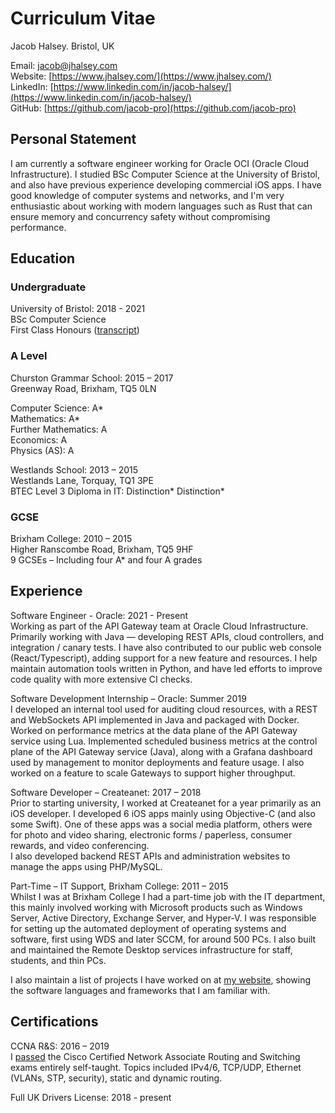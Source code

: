 # Curriculum Vitae

Jacob Halsey. Bristol, UK

Email: [jacob@jhalsey.com](mailto:jacob@jhalsey.com) \
Website: [https://www.jhalsey.com/](https://www.jhalsey.com/) \
LinkedIn: [https://www.linkedin.com/in/jacob-halsey/](https://www.linkedin.com/in/jacob-halsey/) \
GitHub: [https://github.com/jacob-pro](https://github.com/jacob-pro)

## Personal Statement

I am currently a software engineer working for Oracle OCI (Oracle Cloud Infrastructure).
I studied BSc Computer Science at the University of Bristol, and also have previous experience developing commercial 
iOS apps.
I have good knowledge of computer systems and networks, and I'm very enthusiastic about working with modern languages 
such as Rust that can ensure memory and concurrency safety without compromising performance.

## Education

### Undergraduate

University of Bristol: 2018 - 2021 \
BSc Computer Science \
First Class Honours ([transcript](https://www.jhalsey.com/transcript.pdf))

### A Level

Churston Grammar School: 2015 – 2017 \
Greenway Road, Brixham, TQ5 0LN

Computer Science: A* \
Mathematics: A* \
Further Mathematics: A \
Economics: A \
Physics (AS): A

Westlands School: 2013 – 2015 \
Westlands Lane, Torquay, TQ1 3PE \
BTEC Level 3 Diploma in IT: Distinction* Distinction*

### GCSE

Brixham College: 2010 – 2015 \
Higher Ranscombe Road, Brixham, TQ5 9HF \
9 GCSEs – Including four A* and four A grades

## Experience

Software Engineer - Oracle: 2021 - Present \
Working as part of the API Gateway team at Oracle Cloud Infrastructure. Primarily working with Java — developing REST
APIs, cloud controllers, and integration / canary tests.
I have also contributed to our public web console (React/Typescript), adding support for a new feature and resources. 
I help maintain automation tools written in Python, and have led efforts to improve code quality with more extensive 
CI checks. 

Software Development Internship – Oracle: Summer 2019 \
I developed an internal tool used for auditing cloud resources, with a REST and WebSockets API implemented in Java and 
packaged with Docker. 
Worked on performance metrics at the data plane of the API Gateway service using Lua.
Implemented scheduled business metrics at the control plane of the API Gateway service (Java), along with a Grafana 
dashboard used by management to monitor deployments and feature usage. 
I also worked on a feature to scale Gateways to support higher throughput.

Software Developer – Createanet: 2017 – 2018 \
Prior to starting university, I worked at Createanet for a year primarily as an iOS developer. 
I developed 6 iOS apps mainly using Objective-C (and also some Swift). 
One of these apps was a social media platform, others were for photo and video sharing, electronic forms / paperless, 
consumer rewards, and video conferencing.  
I also developed backend REST APIs and administration websites to manage the apps using PHP/MySQL.

Part-Time – IT Support, Brixham College: 2011 – 2015 \
Whilst I was at Brixham College I had a part-time job with the IT department, this mainly involved working with
Microsoft products such as Windows Server, Active Directory, Exchange Server, and Hyper-V. 
I was responsible for setting up the automated deployment of operating systems and software, first using WDS and later 
SCCM, for around 500 PCs. 
I also built and maintained the Remote Desktop services infrastructure for staff, students, and thin PCs.

I also maintain a list of projects I have worked on at [my website](https://www.jhalsey.com/projects.html), showing the 
software languages and frameworks that I am familiar with.

## Certifications

CCNA R&S: 2016 – 2019 \
I [passed](https://www.youracclaim.com/badges/a6762ff6-7d76-4c09-95b1-bcee09c4586b/public_url) the Cisco Certified 
Network Associate Routing and Switching exams entirely self-taught. 
Topics included IPv4/6, TCP/UDP, Ethernet (VLANs, STP, security), static and dynamic routing.

Full UK Drivers License: 2018 - present
